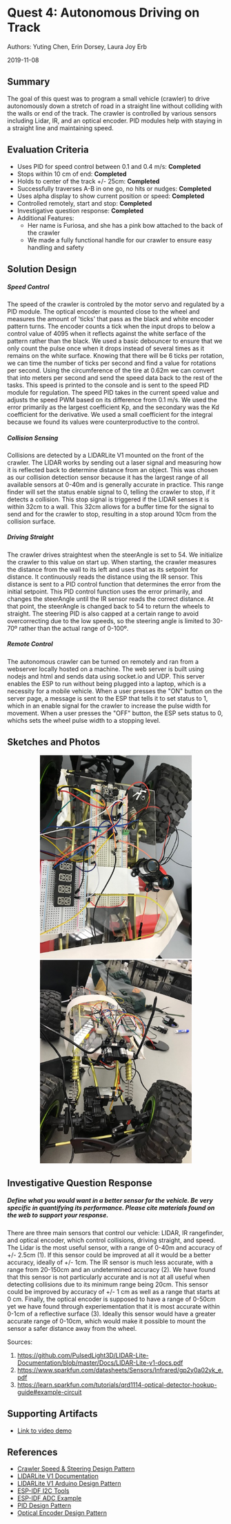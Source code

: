 # Quest 4: Autonomous Driving on Track
Authors: Yuting Chen, Erin Dorsey, Laura Joy Erb

2019-11-08

## Summary
The goal of this quest was to program a small vehicle (crawler) to drive autonomously down a stretch of road in a straight line without colliding with the walls or end of the track. The crawler is controlled by various sensors including Lidar, IR, and an optical encoder. PID modules help with staying in a straight line and maintaining speed. 


## Evaluation Criteria
- Uses PID for speed control between 0.1 and 0.4 m/s: **Completed** 
- Stops within 10 cm of end: **Completed**
- Holds to center of the track +/- 25cm: **Completed**
- Successfully traverses A-B in one go, no hits or nudges: **Completed** 
- Uses alpha display to show current position or speed: **Completed**
- Controlled remotely, start and stop: **Completed**
- Investigative question response: **Completed**
- Additional Features:
    - Her name is Furiosa, and she has a pink bow attached to the back of the crawler
    - We made a fully functional handle for our crawler to ensure easy handling and safety

## Solution Design
##### Speed Control
The speed of the crawler is controled by the motor servo and regulated by a PID module. The optical encoder is mounted close to the wheel and measures the amount of 'ticks' that pass as the black and white encoder pattern turns. The encoder counts a tick when the input drops to below a control value of 4095 when it reflects against the white serface of the pattern rather than the black. We used a basic debouncer to ensure that we only count the pulse once when it drops instead of several times as it remains on the white surface. Knowing that there will be 6 ticks per rotation, we can time the number of ticks per second and find a value for rotations per second. Using the circumference of the tire at 0.62m we can convert that into meters per second and send the speed data back to the rest of the tasks. This speed is printed to the console and is sent to the speed PID module for regulation. The speed PID takes in the current speed value and adjusts the speed PWM based on its difference from 0.1 m/s. We used the error primarily as the largest coefficient Kp, and the secondary was the Kd coefficient for the derivative. We used a small coefficient for the integral because we found its values were counterproductive to the control. 

##### Collision Sensing
Collisions are detected by a LIDARLite V1 mounted on the front of the crawler. The LIDAR works by sending out a laser signal and measuring how it is reflected back to determine distance from an object. This was chosen as our collision detection sensor because it has the largest range of all available sensors at 0-40m and is generally accurate in practice. This range finder will set the status enable signal to 0, telling the crawler to stop, if it detects a collision. This stop signal is triggered if the LIDAR senses it is within 32cm to a wall. This 32cm allows for a buffer time for the signal to send and for the crawler to stop, resulting in a stop around 10cm from the collision surface. 

##### Driving Straight 
The crawler drives straightest when the steerAngle is set to 54. We initialize the crawler to this value on start up. When starting, the crawler measures the distance from the wall to its left and uses that as its setpoint for distance. It continuously reads the distance using the IR sensor. This distance is sent to a PID control function that determines the error from the initial setpoint. This PID control function uses the error primarily, and changes the steerAngle until the IR sensor reads the correct distance. At that point, the steerAngle is changed back to 54 to return the wheels to straight. The steering PID is also capped at a certain range to avoid overcorrecting due to the low speeds, so the steering angle is limited to 30-70º rather than the actual range of 0-100º. 

##### Remote Control
The autonomous crawler can be turned on remotely and ran from a webserver locally hosted on a machine. The web server is built using nodejs and html and sends data using socket.io and UDP. This server enables the ESP to run without being plugged into a laptop, which is a necessity for a mobile vehicle. When a user presses the "ON" button on the server page, a message is sent to the ESP that tells it to set status to 1, which in an enable signal for the crawler to increase the pulse width for movement. When a user presses the "OFF" button, the ESP sets status to 0, whichs sets the wheel pulse width to a stopping level.


## Sketches and Photos
<center><img src="./images/IMG_6689.jpg" width="70%" /></center>  
<center><img src="./images/IMG_6690.jpg" width="70%" /></center>  
<center> </center>


## Investigative Question Response
##### Define what you would want in a better sensor for the vehicle. Be very specific in quantifying its performance. Please cite materials found on the web to support your response.
There are three main sensors that control our vehicle: LIDAR, IR rangefinder, and optical encoder, which control collisions, driving straight, and speed. The Lidar is the most useful sensor, with a range of 0-40m and accuracy of +/- 2.5cm (1). If this sensor could be improved at all it would be a better accuracy, ideally of +/- 1cm. The IR sensor is much less accurate, with a range from 20-150cm and an undetermined accuracy (2). We have found that this sensor is not particularly accurate and is not at all useful when detecting collisions due to its minimum range being 20cm. This sensor could be improved by accuracy of +/- 1 cm as well as a range that starts at 0 cm. Finally, the optical encoder is supposed to have a range of 0-50cm yet we have found through experiementation that it is most accurate within 0-1cm of a reflective surface (3). Ideally this sensor would have a greater accurate range of 0-10cm, which would make it possible to mount the sensor a safer distance away from the wheel. 

Sources:
1. https://github.com/PulsedLight3D/LIDAR-Lite-Documentation/blob/master/Docs/LIDAR-Lite-v1-docs.pdf
2. https://www.sparkfun.com/datasheets/Sensors/Infrared/gp2y0a02yk_e.pdf
3. https://learn.sparkfun.com/tutorials/qrd1114-optical-detector-hookup-guide#example-circuit

## Supporting Artifacts
- [Link to video demo](https://youtu.be/1QwLT7r5-9I)


## References
- [Crawler Speed & Steering Design Pattern](http://whizzer.bu.edu/briefs/design-patterns/dp-esc)
- [LIDARLite V1 Documentation](https://github.com/PulsedLight3D/LIDAR-Lite-Documentation/blob/master/Docs/LIDAR-Lite-v1-docs.pdf)
- [LIDARLite V1 Arduino Design Pattern](https://www.robotshop.com/community/blog/show/lidar-lite-laser-rangefinder-simple-arduino-sketch-of-a-180-degree-radar)
- [ESP-IDF I2C Tools](https://github.com/espressif/esp-idf/tree/39f090a4f1dee4e325f8109d880bf3627034d839/examples/peripherals/i2c/i2c_tools)
- [ESP-IDF ADC Example](https://github.com/espressif/esp-idf/tree/39f090a4f1dee4e325f8109d880bf3627034d839/examples/peripherals/adc)
- [PID Design Pattern](http://whizzer.bu.edu/briefs/design-patterns/dp-pid)
- [Optical Encoder Design Pattern](https://learn.sparkfun.com/tutorials/qrd1114-optical-detector-hookup-guide#example-circuit)
